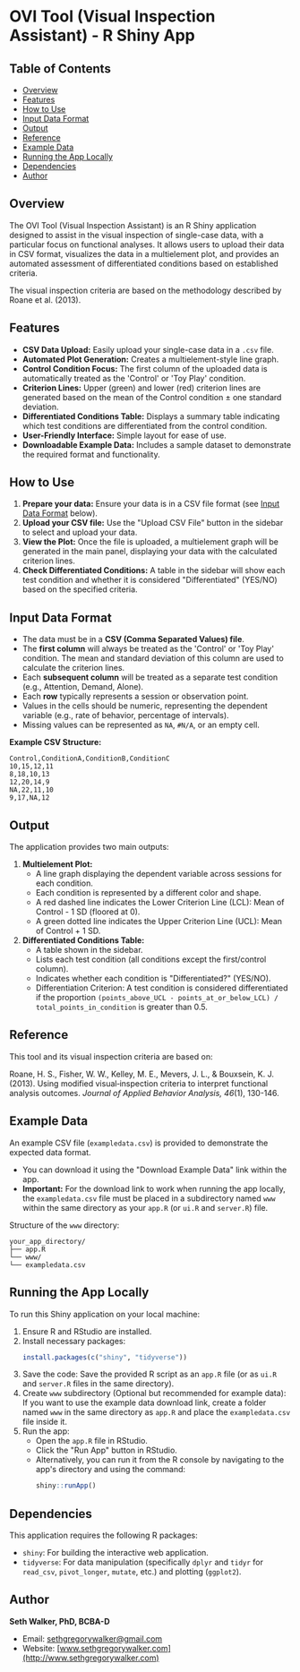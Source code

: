 # OVI Tool (Visual Inspection Assistant) - R Shiny App

## Table of Contents
- [Overview](#overview)
- [Features](#features)
- [How to Use](#how-to-use)
- [Input Data Format](#input-data-format)
- [Output](#output)
- [Reference](#reference)
- [Example Data](#example-data)
- [Running the App Locally](#running-the-app-locally)
- [Dependencies](#dependencies)
- [Author](#author)

## Overview
The OVI Tool (Visual Inspection Assistant) is an R Shiny application designed to assist in the visual inspection of single-case data, with a particular focus on functional analyses. It allows users to upload their data in CSV format, visualizes the data in a multielement plot, and provides an automated assessment of differentiated conditions based on established criteria.

The visual inspection criteria are based on the methodology described by Roane et al. (2013).

## Features
- **CSV Data Upload:** Easily upload your single-case data in a `.csv` file.
- **Automated Plot Generation:** Creates a multielement-style line graph.
- **Control Condition Focus:** The first column of the uploaded data is automatically treated as the 'Control' or 'Toy Play' condition.
- **Criterion Lines:** Upper (green) and lower (red) criterion lines are generated based on the mean of the Control condition ± one standard deviation.
- **Differentiated Conditions Table:** Displays a summary table indicating which test conditions are differentiated from the control condition.
- **User-Friendly Interface:** Simple layout for ease of use.
- **Downloadable Example Data:** Includes a sample dataset to demonstrate the required format and functionality.

## How to Use
1.  **Prepare your data:** Ensure your data is in a CSV file format (see [Input Data Format](#input-data-format) below).
2.  **Upload your CSV file:** Use the "Upload CSV File" button in the sidebar to select and upload your data.
3.  **View the Plot:** Once the file is uploaded, a multielement graph will be generated in the main panel, displaying your data with the calculated criterion lines.
4.  **Check Differentiated Conditions:** A table in the sidebar will show each test condition and whether it is considered "Differentiated" (YES/NO) based on the specified criteria.

## Input Data Format
-   The data must be in a **CSV (Comma Separated Values) file**.
-   The **first column** will always be treated as the 'Control' or 'Toy Play' condition. The mean and standard deviation of this column are used to calculate the criterion lines.
-   Each **subsequent column** will be treated as a separate test condition (e.g., Attention, Demand, Alone).
-   Each **row** typically represents a session or observation point.
-   Values in the cells should be numeric, representing the dependent variable (e.g., rate of behavior, percentage of intervals).
-   Missing values can be represented as `NA`, `#N/A`, or an empty cell.

**Example CSV Structure:**
```csv
Control,ConditionA,ConditionB,ConditionC
10,15,12,11
8,18,10,13
12,20,14,9
NA,22,11,10
9,17,NA,12
```
## Output
The application provides two main outputs:

1.  **Multielement Plot:**
    * A line graph displaying the dependent variable across sessions for each condition.
    * Each condition is represented by a different color and shape.
    * A red dashed line indicates the Lower Criterion Line (LCL): Mean of Control - 1 SD (floored at 0).
    * A green dotted line indicates the Upper Criterion Line (UCL): Mean of Control + 1 SD.
2.  **Differentiated Conditions Table:**
    * A table shown in the sidebar.
    * Lists each test condition (all conditions except the first/control column).
    * Indicates whether each condition is "Differentiated?" (YES/NO).
    * Differentiation Criterion: A test condition is considered differentiated if the proportion `(points_above_UCL - points_at_or_below_LCL) / total_points_in_condition` is greater than 0.5.

## Reference
This tool and its visual inspection criteria are based on:

Roane, H. S., Fisher, W. W., Kelley, M. E., Mevers, J. L., & Bouxsein, K. J. (2013). Using modified visual‐inspection criteria to interpret functional analysis outcomes. *Journal of Applied Behavior Analysis, 46*(1), 130-146.

## Example Data
An example CSV file (`exampledata.csv`) is provided to demonstrate the expected data format.

-   You can download it using the "Download Example Data" link within the app.
-   **Important:** For the download link to work when running the app locally, the `exampledata.csv` file must be placed in a subdirectory named `www` within the same directory as your `app.R` (or `ui.R` and `server.R`) file.

Structure of the `www` directory:
```
your_app_directory/
├── app.R
└── www/
└── exampledata.csv
```
## Running the App Locally
To run this Shiny application on your local machine:

1.  Ensure R and RStudio are installed.
2.  Install necessary packages:
    ```R
    install.packages(c("shiny", "tidyverse"))
    ```
3.  Save the code: Save the provided R script as an `app.R` file (or as `ui.R` and `server.R` files in the same directory).
4.  Create `www` subdirectory (Optional but recommended for example data): If you want to use the example data download link, create a folder named `www` in the same directory as `app.R` and place the `exampledata.csv` file inside it.
5.  Run the app:
    * Open the `app.R` file in RStudio.
    * Click the "Run App" button in RStudio.
    * Alternatively, you can run it from the R console by navigating to the app's directory and using the command:
        ```R
        shiny::runApp()
        ```

## Dependencies
This application requires the following R packages:

-   `shiny`: For building the interactive web application.
-   `tidyverse`: For data manipulation (specifically `dplyr` and `tidyr` for `read_csv`, `pivot_longer`, `mutate`, etc.) and plotting (`ggplot2`).

## Author
**Seth Walker, PhD, BCBA-D**

-   Email: sethgregorywalker@gmail.com
-   Website: [www.sethgregorywalker.com](http://www.sethgregorywalker.com)
